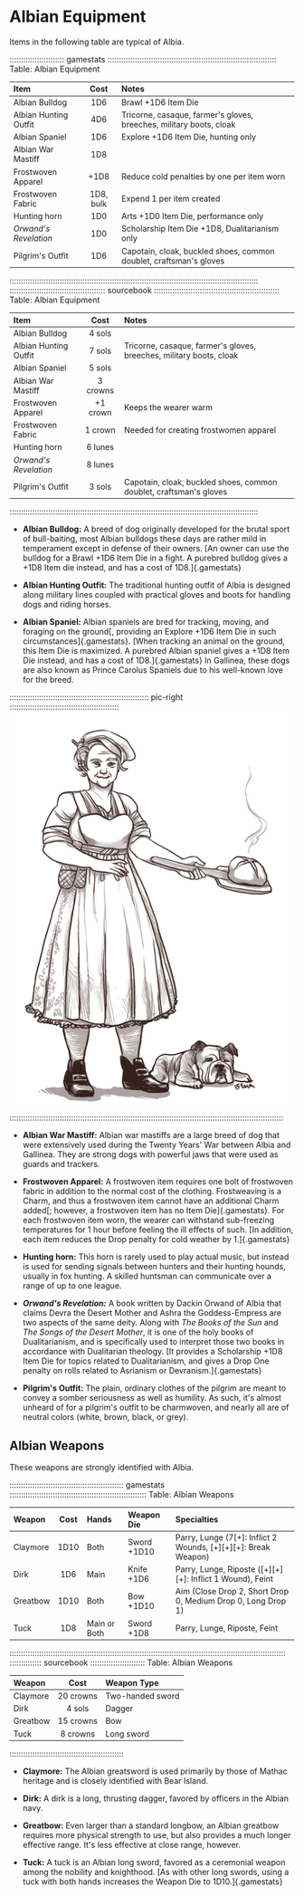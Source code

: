 # Albian Equipment

Items in the following table are typical of Albia.

:::::::::::::::::::::::: gamestats ::::::::::::::::::::::::::::::::::::::::::::::::::::::::::::::::::::::::::
Table: Albian Equipment

| Item                    | Cost      | Notes                                                               |
| :---------------------- | :-------: | :------------------------------------------------------------------ |
| Albian Bulldog          | 1D6       | Brawl +1D6 Item Die                                                 |
| Albian Hunting Outfit   | 4D6       | Tricorne, casaque, farmer's gloves, breeches, military boots, cloak |
| Albian Spaniel          | 1D6       | Explore +1D6 Item Die, hunting only                                 |
| Albian War Mastiff      | 1D8       |                                                                     |
| Frostwoven Apparel      | +1D8      | Reduce cold penalties by one per item worn                          |
| Frostwoven Fabric       | 1D8, bulk | Expend 1 per item created                                           |
| Hunting horn            | 1D0       | Arts +1D0 Item Die, performance only                                |
| *Orwand's Revelation*   | 1D0       | Scholarship Item Die +1D8, Dualitarianism only                      |
| Pilgrim's Outfit        | 1D6       | Capotain, cloak, buckled shoes, common doublet, craftsman's gloves  |
:::::::::::::::::::::::::::::::::::::::::::::::::::::::::::::::::::::::::::::::::::::::::::::::::::::::::::::
:::::::::::::::::::::::::::::::::::::::::: sourcebook :::::::::::::::::::::::::::::::::::::::::::::::::::::::
Table: Albian Equipment

| Item                    | Cost      | Notes                                                               |
| :---------------------- | :-------: | :------------------------------------------------------------------ |
| Albian Bulldog          | 4 sols    |                                                                     |
| Albian Hunting Outfit   | 7 sols    | Tricorne, casaque, farmer's gloves, breeches, military boots, cloak |
| Albian Spaniel          | 5 sols    |                                                                     |
| Albian War Mastiff      | 3 crowns  |                                                                     |
| Frostwoven Apparel      | +1 crown  | Keeps the wearer warm                                               |
| Frostwoven Fabric       | 1 crown   | Needed for creating frostwomen apparel                              |
| Hunting horn            | 6 lunes   |                                                                     |
| *Orwand's Revelation*   | 8 lunes   |                                                                     |
| Pilgrim's Outfit        | 3 sols    | Capotain, cloak, buckled shoes, common doublet, craftsman's gloves  |
:::::::::::::::::::::::::::::::::::::::::::::::::::::::::::::::::::::::::::::::::::::::::::::::::::::::::::::

- **Albian Bulldog:** A breed of dog originally developed for the brutal sport of bull-baiting,
  most Albian bulldogs these days are rather mild in temperament except in defense of their
  owners. [An owner can use the bulldog for a Brawl +1D6 Item Die in a fight.  A purebred bulldog gives a +1D8 Item die instead, and has a cost of 1D8.]{.gamestats}

- **Albian Hunting Outfit:** The traditional hunting outfit of Albia is
  designed along military lines coupled with practical gloves and boots for handling 
  dogs and riding horses.

- **Albian Spaniel:** Albian spaniels are bred for tracking, moving, and
  foraging on the ground[, providing an Explore +1D6 Item Die in such circumstances]{.gamestats}.
  [When tracking an animal on the ground, this Item Die is maximized. A purebred Albian spaniel gives a +1D8 Item Die instead, and has a cost of 1D8.]{.gamestats}
  In Gallinea, these dogs are also known as Prince Carolus Spaniels due to his well-known love for the breed.

::::::::::::::::::::::::::::::::::::::::::::::::::::::::::::: pic-right ::::::::::::::::::::::::::::::::::::::::::::::::
![Albian bulldog and owner](assets/Characters/Medium/Victoria.jpg "Albian bulldog and owner")
::::::::::::::::::::::::::::::::::::::::::::::::::::::::::::::::::::::::::::::::::::::::::::::::::::::::::::::::::::::::

- **Albian War Mastiff:** Albian war mastiffs are a large breed of dog that were extensively used during the 
  Twenty Years' War between Albia and Gallinea. They are strong dogs with powerful jaws that were used as guards 
  and trackers.

- **Frostwoven Apparel:** A frostwoven item requires one bolt of
  frostwoven fabric in addition to the normal cost of the clothing.
  Frostweaving is a Charm, and thus a frostwoven item cannot have an
  additional Charm added[; however, a frostwoven item has no Item Die]{.gamestats}. For
  each frostwoven item worn, the wearer can withstand sub-freezing
  temperatures for 1 hour before feeling the ill effects of such. 
  [In addition, each item reduces the Drop penalty for cold weather by 1.]{.gamestats}

- **Hunting horn:** This horn is rarely used to play actual music, but instead is
  used for sending signals between hunters and their hunting hounds, usually in 
  fox hunting. A skilled huntsman can communicate over a range of up to one league.

- ***Orwand's Revelation:*** A book written by Dackin Orwand of Albia that claims Devra the Desert Mother and Ashra the Goddess-Empress are two 
  aspects of the same deity. Along with *The Books of the Sun* and *The Songs of the Desert Mother*, it is one of the holy books of Dualitarianism,
  and is specifically used to interpret those two books in accordance with Dualitarian theology. [It provides a Scholarship +1D8 Item Die for topics related to Dualitarianism, and gives a Drop One penalty on rolls related to Asrianism or Devranism.]{.gamestats}

- **Pilgrim's Outfit:** The plain, ordinary clothes of the pilgrim are meant to
  convey a somber seriousness as well as humility. As such, it's almost unheard of
  for a pilgrim's outfit to be charmwoven, and nearly all are of neutral colors
  (white, brown, black, or grey).

## Albian Weapons

These weapons are strongly identified with Albia. 

:::::::::::::::::::::::::::::::::::::::::::::::::: gamestats ::::::::::::::::::::::::::::::::::::::::::::::::::::::::::::
Table: Albian Weapons

| Weapon          | Cost | Hands        | Weapon Die   | Specialties                                                    |
| :-------------- | :--: | :----------- | :----------- | :------------------------------------------------------------- |
| Claymore        | 1D10 | Both         | Sword +1D10  | Parry, Lunge (7[+]: Inflict 2 Wounds, [+][+][+]: Break Weapon) |
| Dirk            | 1D6  | Main         | Knife +1D6   | Parry, Lunge, Riposte ([+][+][+]: Inflict 1 Wound), Feint      |
| Greatbow        | 1D10 | Both         | Bow   +1D10  | Aim (Close Drop 2, Short Drop 0, Medium Drop 0, Long Drop 1)   |
| Tuck            | 1D8  | Main or Both | Sword +1D8   | Parry, Lunge, Riposte, Feint                                   |
:::::::::::::::::::::::::::::::::::::::::::::::::::::::::::::::::::::::::::::::::::::::::::::::::::::::::::::::::::::::::
:::::::::::::: sourcebook ::::::::::::::::::::::::
Table: Albian Weapons

| Weapon          | Cost      | Weapon Type      |
| :-------------- | :-------: | :--------------- |
| Claymore        | 20 crowns | Two-handed sword |
| Dirk            |  4 sols   | Dagger           |
| Greatbow        | 15 crowns | Bow              |
| Tuck            |  8 crowns | Long sword       |
::::::::::::::::::::::::::::::::::::::::::::::::::

  - **Claymore:** The Albian greatsword is used primarily by those of Mathac heritage and is closely identified with Bear Island.

  - **Dirk:** A dirk is a long, thrusting dagger, favored by officers in the Albian navy.

  - **Greatbow:** Even larger than a standard longbow, an Albian greatbow
    requires more physical strength to use, but also provides a much longer
    effective range. It's less effective at close range, however.

  - **Tuck:** A tuck is an Albian long sword, favored as a ceremonial weapon among the nobility and knighthood.
     [As with other long swords, using a tuck with both hands increases the Weapon Die to 1D10.]{.gamestats}

